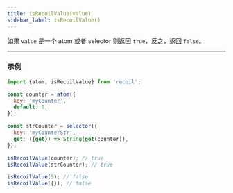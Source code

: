 ```yaml
---
title: isRecoilValue(value)
sidebar_label: isRecoilValue()
---
```


如果 `value` 是一个 atom 或者 selector 则返回 `true`，反之，返回 `false`。

---

### 示例

```jsx
import {atom, isRecoilValue} from 'recoil';

const counter = atom({
  key: 'myCounter',
  default: 0,
});

const strCounter = selector({
  key: 'myCounterStr',
  get: ({get}) => String(get(counter)),
});

isRecoilValue(counter); // true
isRecoilValue(strCounter); // true

isRecoilValue(5); // false
isRecoilValue({}); // false
```
